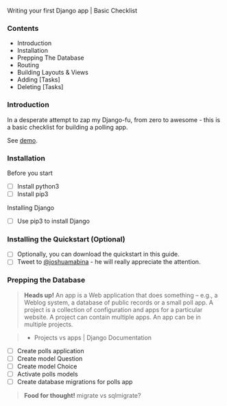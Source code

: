 Writing your first Django app | Basic Checklist

### Contents

- Introduction
- Installation
- Prepping The Database
- Routing 
- Building Layouts & Views
- Adding [Tasks]
- Deleting [Tasks]

### Introduction

In a desperate attempt to zap my Django-fu, from zero to awesome - this is a basic checklist for building a polling app.

See [demo](https://[django_quickstart].herokuapp.com).

### Installation 

Before you start

- [ ] Install python3 
- [ ] Install pip3

Installing Django

- [ ] Use pip3 to install Django

### Installing the Quickstart (Optional)

- [ ] Optionally, you can download the quickstart in this guide. 
- [ ] Tweet to [@joshuamabina](https://twitter/@joshuamabina) - he will really appreciate the attention.

### Prepping the Database

> **Heads up!** An app is a Web application that does something – e.g., a Weblog system, a database of public records or a small poll app. A project is a collection of configuration and apps for a particular website. A project can contain multiple apps. An app can be in multiple projects.

> - Projects vs apps | Django Documentation

- [ ] Create polls application
- [ ] Create model Question
- [ ] Create model Choice
- [ ] Activate polls models
- [ ] Create database migrations for polls app

> **Food for thought!** migrate vs sqlmigrate?
